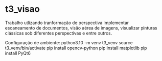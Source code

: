 # t3_visao
Trabalho utlizando tranformação de perspectiva implementar escaneamento de documentos, visão aérea de imagens, visualizar pinturas clássicas sob diferentes perspectivas e entre outros.

Configuração de ambiente:
python3.10 -m venv t3_venv
source t3_venv/bin/activate
pip install opencv-python
pip install matplotlib
pip install PyQt6



